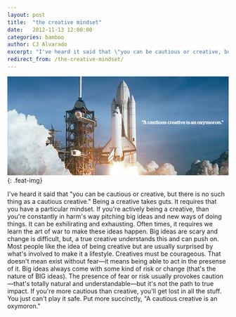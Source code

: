 ```yaml
---
layout: post
title:  "the creative mindset"
date:   2012-11-13 12:00:00
categories: bamboo 
author: CJ Alvarado
excerpt: "I've heard it said that \"you can be cautious or creative, but there is no such thing as a cautious creative.\" Being a creative takes guts. It requires that you have a particular mindset."
redirect_from: /the-creative-mindset/
---
```


![The Creative Mindset](/images/posts/the-creative-mindset.jpg){: .feat-img}

I've heard it said that "you can be cautious or creative, but there is no such thing as a cautious creative." Being a creative takes guts. It requires that you have a particular mindset. If you're actively being a creative, than you're constantly in harm's way pitching big ideas and new ways of doing things. It can be exhilirating and exhausting. Often times, it requires we learn the art of war to make these ideas happen. Big ideas are scary and change is difficult, but, a true creative understands this and can push on. Most people like the idea of being creative but are usually surprised by what's involved to make it a lifestyle. Creatives must be courageous. That doesn't mean exist without fear—it means being able to act in the presense of it. Big ideas always come with some kind of risk or change (that's the nature of BIG ideas). The presence of fear or risk usually provokes caution—that's totally natural and understandable—but it's not the path to true impact. If you're more cautious than creative, you'll get lost in all the stuff. You just can't play it safe. Put more succinctly, "A cautious creative is an oxymoron."